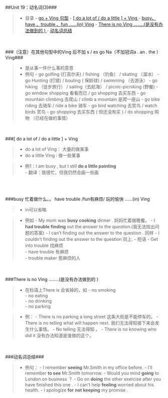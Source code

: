 ##Unit 19：动名词(3)###

>- 目录
    - <a href="#A1" >go + Ving 句型</a>
    - <a href="#B1" >[ do a lot of / do a little ] + Ving </a>
    - <a href="#C1" >busy、have 、trouble 、fun ……(in) Ving</a>
    - <a href="#D1" >There is no Ving ……..(是没有办法做到的 ) </a>
    - <a href="#E1" >动名词总结</a>
    
  
<a id="A1"></a>  
<br/>
###（注意）在其他句型中的Ving 后不加 s / es  go  Na（不加冠词a . an . the ） Ving###

>- 是从事一件什么事的意思
>- 例句
    - go  golfing (打高尔夫)    /   fishing （钓鱼）   /  skating  （溜冰）
    - go  Hunting   (打猎)    /   bouling ( 保龄球)   /  swimming （去游泳）
    - go  hiking  （徒步旅行）  / sailing（去航海）  / picnic-picniking (野餐)
    - go window shopping 看看而已   /  go shopping 去买东西
    - go  mountain climbing 去爬山      /  climb a mountain  是爬一座山
    - go  bike riding  去骑车    / ride a bike  骑车
    - go  bird watching 去赏鸟   /  watch birds  赏鸟
    - go shopping 去买东西 ( 但还没有买 )     /   do shopping 购物 （已经在做的事情）
 
<a id="B1"></a>     
<br/>
###[ do a lot of / do a little ] + Ving 
>- do a lot of  Ving： 大量的做某事 
>- do a little  Ving : 做一些某事

>- 例1：I am busy , but I still **do a little painting**  
     - 翻译：我很忙，但我仍然会画一些画

<a id="C1"></a>   
<br/>    
###busy 忙着做什么。。    have trouble /fun有麻烦/ 玩的愉快 ……(in) Ving

>- in可以省略

>- 例如
    - My mom was **busy cooking** dinner . 妈妈忙着做晚餐。
    - I **had trouble finding** out the answer to the question.(我无法找出问题的答案)
    - I can’t finding out the answer to the question . 同样
    - I couldn’t  finding out the answer to the question 同上.
    - 短语
        - Get into trouble  找麻烦    
        - have trouble 有麻烦  
        - trouble maker 惹麻烦的人

<a id="D1"></a>          
<br/>
###There is no Ving ……..(是没有办法做到的 )   


>- 在标语上There is 会省掉的，如
    - no smoking    
    - no eating   
    - no drinking   
    - no parking

>- 例：
    - There is no parking a long street 这条大街是不能停车的。
    - There is no telling what will happen next.     我们无法得知接下来会发生什么事情。
    - No telling 无法得知 。
    - There is no knowing who did it 没有办法知道是谁做的这个。


<a id="E1"></a>  
<br/>
###动名词总结###
>- 例句：
    - I remember **seeing** Mr.Smith in my office before.
    - I'll remember **to see** Mr.Smith tomorrow.
    - Would you mind **going** to London on business ？
    - Go on **doing** the other exercise after you have finished this one .
    - I can't help **feeling** worried about his health.
    - I apologize **for** **not keeping** my promise .